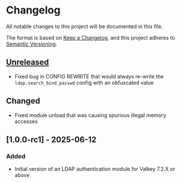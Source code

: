 # Changelog

All notable changes to this project will be documented in this file.

The format is based on [Keep a Changelog](https://keepachangelog.com/en/1.1.0/),
and this project adheres to [Semantic Versioning](https://semver.org/spec/v2.0.0.html).

## [Unreleased]

- Fixed bug in CONFIG REWRITE that would always re-write the `ldap.search_bind_passwd`
  config with an obfuscated value

## Changed

- Fixed module unload that was causing spurious illegal memory accesses

## [1.0.0-rc1] - 2025-06-12

### Added

- Initial version of an LDAP authentication module for Valkey 7.2.X or above


[unreleased]: https://github.com/valkey-io/valkey-ldap/compare/v1.0.0-rc1...HEAD
[1.0.0_rc1]: https://github.com/valkey-io/valkey-ldap/releases/tag/v1.0.0-rc1
